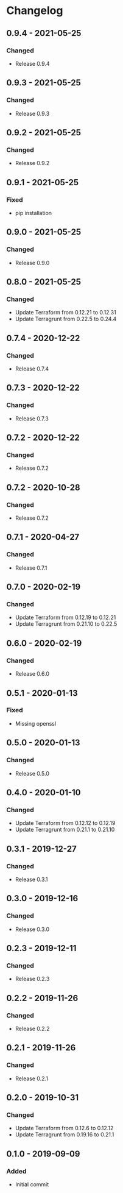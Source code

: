 # Changelog

## 0.9.4 - 2021-05-25
### Changed
- Release 0.9.4

## 0.9.3 - 2021-05-25
### Changed
- Release 0.9.3

## 0.9.2 - 2021-05-25
### Changed
- Release 0.9.2

## 0.9.1 - 2021-05-25
### Fixed
- pip installation

## 0.9.0 - 2021-05-25
### Changed
- Release 0.9.0

## 0.8.0 - 2021-05-25
### Changed
- Update Terraform from 0.12.21 to 0.12.31
- Update Terragrunt from 0.22.5 to 0.24.4

## 0.7.4 - 2020-12-22
### Changed
- Release 0.7.4

## 0.7.3 - 2020-12-22
### Changed
- Release 0.7.3

## 0.7.2 - 2020-12-22
### Changed
- Release 0.7.2

## 0.7.2 - 2020-10-28
### Changed
- Release 0.7.2

## 0.7.1 - 2020-04-27
### Changed
- Release 0.7.1

## 0.7.0 - 2020-02-19
### Changed
- Update Terraform from 0.12.19 to 0.12.21
- Update Terragrunt from 0.21.10 to 0.22.5

## 0.6.0 - 2020-02-19
### Changed
- Release 0.6.0

## 0.5.1 - 2020-01-13
### Fixed
- Missing openssl

## 0.5.0 - 2020-01-13
### Changed
- Release 0.5.0

## 0.4.0 - 2020-01-10
### Changed
- Update Terraform from 0.12.12 to 0.12.19
- Update Terragrunt from 0.21.1 to 0.21.10

## 0.3.1 - 2019-12-27
### Changed
- Release 0.3.1

## 0.3.0 - 2019-12-16
### Changed
- Release 0.3.0

## 0.2.3 - 2019-12-11
### Changed
- Release 0.2.3

## 0.2.2 - 2019-11-26
### Changed
- Release 0.2.2

## 0.2.1 - 2019-11-26
### Changed
- Release 0.2.1

## 0.2.0 - 2019-10-31
### Changed
- Update Terraform from 0.12.6 to 0.12.12
- Update Terragrunt from 0.19.16 to 0.21.1

## 0.1.0 - 2019-09-09
### Added
- Initial commit
